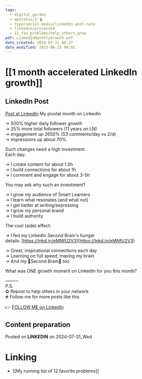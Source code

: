 ```yaml
---
tags:
  - digital_garden
  - epstatus/2-🪴
  - type/social-media/linkedIn-post-note
  - linkedin/processed
  - 12_fav_problems/help_others_grow
pdf: LinkedInMonthlyGrowth.pdf
date_created: 2024-07-31 06:27
date_modified: 2025-06-25 00:01
---
```

# [[1 month accelerated LinkedIn growth]]

## LinkedIn Post

[Post at LinkedIn](https://www.linkedin.com/posts/sebastiankamilli_one-month-linkedin-growth-stats-activity-7224293405172862976-uXD1?utm_source=share&utm_medium=member_desktop)
My pivotal month on LinkedIn  
  
→ 500% higher daily follower growth  
→ 25% more total followers (11 years on LN)  
→ engagement up 2650% (53 comments/day vs 2/d)  
→ impressions up about 70%  

Such changes need a high investment.  
Each day:  
  
→ I create content for about 1.5h  
→ I build connections for about 1h  
→ I comment and engage for about 3-5h  
  
You may ask why such an investment?  
  
→ I grow my audience of Smart Learners  
→ I learn what resonates (and what not)  
→ I get better at writing/expressing  
→ I grow my personal brand  
→ I build authority  
  
The cool (side) effect:  
  
→ I fed my LinkedIn Second Brain's hunger  
details: [https://lnkd.in/eMNfU2V3](https://lnkd.in/eMNfU2V3)  
  
→ Great, inspirational connections each day  
→ Learning on full speed, maxing my brain  
→ And my 🧠Second Brain🧠 too  
  
What was ONE growth moment on LinkedIn for you this month?  
  
———  
P.S.  
♻ Repost to help others in your network  
➕ Follow me for more posts like this

👉 [FOLLOW ME on LinkedIn](https://www.linkedin.com/comm/mynetwork/discovery-see-all?usecase=PEOPLE_FOLLOWS&followMember=sebastiankamilli)

## Content preparation

Posted on **LINKEDIN** on 2024-07-31_Wed

# Linking

+ [[My running list of 12 favorite problems]]